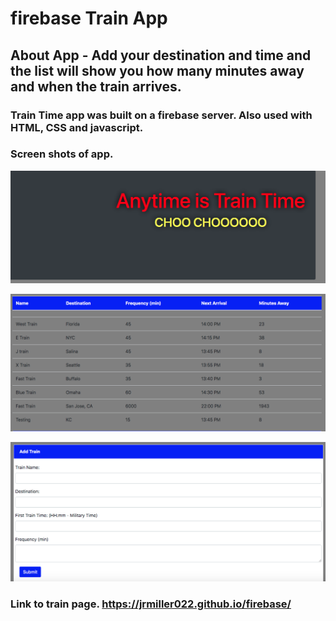 # firebase Train App

## About App - Add your destination and time and the list will show you how many minutes away and when the train arrives. 

### Train Time app was built on a firebase server. Also used with HTML, CSS and javascript.

### Screen shots of app.

![alt text](/assets/images/logo.png)

![alt text](/assets/images/train-log.png)

![alt text](/assets/images/train-input.png)

### Link to train page.  https://jrmiller022.github.io/firebase/
